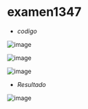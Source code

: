 # examen1347

- *codigo*

![image](https://github.com/user-attachments/assets/12ac2f98-b8b0-40e0-a325-70f5529c7f7b)

![image](https://github.com/user-attachments/assets/00857a6a-3e3b-4828-becd-e59cc12cfd24)

![image](https://github.com/user-attachments/assets/bc9f991e-6310-44f4-a796-f16b867d8595)

- *Resultado*

![image](https://github.com/user-attachments/assets/cb56d117-0ce8-490f-82bd-6cc63c005d2f)

